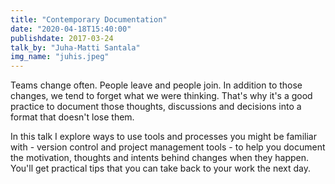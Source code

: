 ```yaml
---
title: "Contemporary Documentation"
date: "2020-04-18T15:40:00"
publishdate: 2017-03-24
talk_by: "Juha-Matti Santala"
img_name: "juhis.jpeg"
---
```


Teams change often. People leave and people join. In addition to those changes, we tend to forget what we were thinking. That's why it's a good practice to document those thoughts, discussions and decisions into a format that doesn't lose them.

In this talk I explore ways to use tools and processes you might be familiar with - version control and project management tools - to help you document the motivation, thoughts and intents behind changes when they happen. You'll get practical tips that you can take back to your work the next day.
